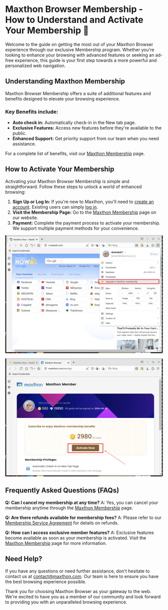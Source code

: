 # Maxthon Browser Membership - How to Understand and Activate Your Membership 🌟

Welcome to the guide on getting the most out of your Maxthon Browser experience through our exclusive Membership program. Whether you're looking to enhance your browsing with advanced features or seeking an ad-free experience, this guide is your first step towards a more powerful and personalized web navigation.

## Understanding Maxthon Membership

Maxthon Browser Membership offers a suite of additional features and benefits designed to elevate your browsing experience. 

### Key Benefits include:

- **Auto check in:** Automatically check-in in the New tab page.
- **Exclusive Features:** Access new features before they're available to the public.
- **Enhanced Support:** Get priority support from our team when you need assistance.

For a complete list of benefits, visit our [Maxthon Membership](https://www.maxthon.com/vip/) page.

## How to Activate Your Membership

Activating your Maxthon Browser Membership is simple and straightforward. Follow these steps to unlock a world of enhanced browsing:

1. **Sign Up or Log In:** If you're new to Maxthon, you'll need to [create an account](https://my.maxthon.com/). Existing users can simply [log in](https://my.maxthon.com/).
2. **Visit the Membership Page:** Go to the [Maxthon Membership](https://www.maxthon.com/vip/) page on our website.
3. **Payment:** Complete the payment process to activate your membership. We support multiple payment methods for your convenience.

![Activate Maxthon Membership](images/17_00.jpg "=85%,85%") 

![Activate Maxthon Membership](images/17_01.jpg "=85%,85%") 

## Frequently Asked Questions (FAQs)

**Q: Can I cancel my membership at any time?**
A: Yes, you can cancel your membership anytime through the [Maxthon Membership](https://www.maxthon.com/vip/) page.

**Q: Are there refunds available for membership fees?**
A: Please refer to our [Membership Service Agreement](https://www.maxthon.com/docs/vip/) for details on refunds.

**Q: How can I access exclusive member features?**
A: Exclusive features become available as soon as your membership is activated. Visit the [Maxthon Membership](https://www.maxthon.com/vip/) page for more information.

## Need Help?

If you have any questions or need further assistance, don't hesitate to contact us at [contact@maxthon.com](mailto:contact@maxthon.com). Our team is here to ensure you have the best browsing experience possible.

Thank you for choosing Maxthon Browser as your gateway to the web. We're excited to have you as a member of our community and look forward to providing you with an unparalleled browsing experience.

